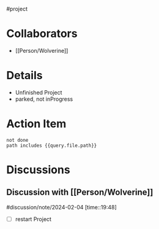 
#project

# Collaborators

- [[Person/Wolverine]]

# Details

- Unfinished Project
- parked, not inProgress
# Action Item


```tasks
not done 
path includes {{query.file.path}}
```

# Discussions

## Discussion with [[Person/Wolverine]]
 
#discussion/note/2024-02-04 [time::19:48]

- [ ] restart Project
